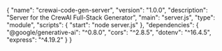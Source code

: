{
  "name": "crewai-code-gen-server",
  "version": "1.0.0",
  "description": "Server for the CrewAI Full-Stack Generator",
  "main": "server.js",
  "type": "module",
  "scripts": {
    "start": "node server.js"
  },
  "dependencies": {
    "@google/generative-ai": "^0.8.0",
    "cors": "^2.8.5",
    "dotenv": "^16.4.5",
    "express": "^4.19.2"
  }
}
